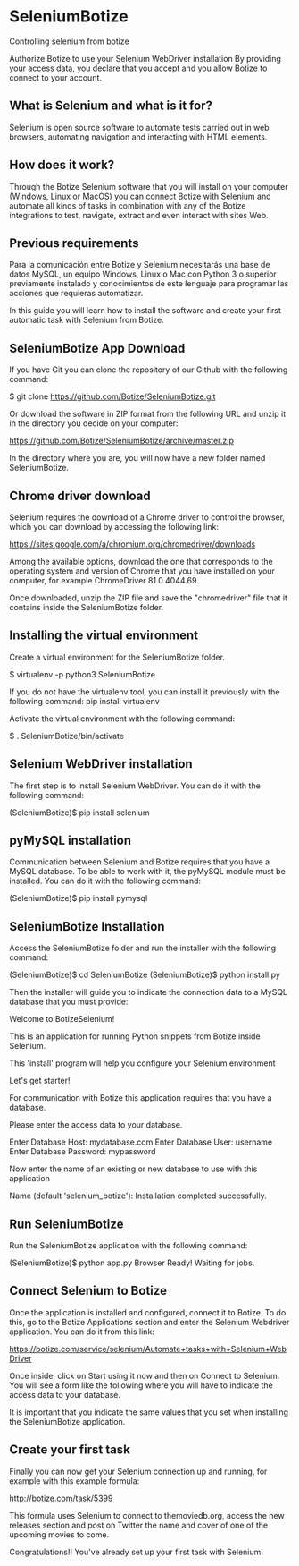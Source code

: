 # SeleniumBotize
Controlling selenium from botize

Authorize Botize to use your Selenium WebDriver installation
By providing your access data, you declare that you accept
and you allow Botize to connect to your account. 


## What is Selenium and what is it for?

Selenium is open source software to automate tests carried out in web browsers, automating navigation and interacting with HTML elements.


## How does it work?

Through the Botize Selenium software that you will install on your computer (Windows, Linux or MacOS) you can connect Botize with Selenium and automate all kinds of tasks in combination with any of the Botize integrations to test, navigate, extract and even interact with sites Web.


## Previous requirements

Para la comunicación entre Botize y Selenium necesitarás una base de datos MySQL, un equipo Windows, Linux o Mac con Python 3 o superior previamente instalado y conocimientos de este lenguaje para programar las acciones que requieras automatizar.

In this guide you will learn how to install the software and create your first automatic task with Selenium from Botize.


## SeleniumBotize App Download

If you have Git you can clone the repository of our Github with the following command:

$ git clone https://github.com/Botize/SeleniumBotize.git

Or download the software in ZIP format from the following URL and unzip it in the directory you decide on your computer:

https://github.com/Botize/SeleniumBotize/archive/master.zip

In the directory where you are, you will now have a new folder named SeleniumBotize.


## Chrome driver download

Selenium requires the download of a Chrome driver to control the browser, which you can download by accessing the following link:

https://sites.google.com/a/chromium.org/chromedriver/downloads

Among the available options, download the one that corresponds to the operating system and version of Chrome that you have installed on your computer, for example ChromeDriver 81.0.4044.69.

Once downloaded, unzip the ZIP file and save the "chromedriver" file that it contains inside the SeleniumBotize folder.


## Installing the virtual environment

Create a virtual environment for the SeleniumBotize folder.

$ virtualenv -p python3 SeleniumBotize

If you do not have the virtualenv tool, you can install it previously with the following command: pip install virtualenv

Activate the virtual environment with the following command:

$ . SeleniumBotize/bin/activate


## Selenium WebDriver installation

The first step is to install Selenium WebDriver. You can do it with the following command:

(SeleniumBotize)$ pip install selenium


## pyMySQL installation

Communication between Selenium and Botize requires that you have a MySQL database. To be able to work with it, the pyMySQL module must be installed. You can do it with the following command:

(SeleniumBotize)$ pip install pymysql


## SeleniumBotize Installation

Access the SeleniumBotize folder and run the installer with the following command:

(SeleniumBotize)$ cd SeleniumBotize
(SeleniumBotize)$ python install.py

Then the installer will guide you to indicate the connection data to a MySQL database that you must provide:

Welcome to BotizeSelenium!

This is an application for running Python snippets from Botize inside Selenium.

This 'install' program will help you configure your Selenium environment

Let's get starter!

For communication with Botize this application requires that you have a database.

Please enter the access data to your database.

Enter Database Host: mydatabase.com
Enter Database User: username
Enter Database Password: mypassword

Now enter the name of an existing or new database to use with this application

Name (default 'selenium_botize'): 
Installation completed successfully.


## Run SeleniumBotize

Run the SeleniumBotize application with the following command:

(SeleniumBotize)$ python app.py
Browser Ready! Waiting for jobs.

## Connect Selenium to Botize

Once the application is installed and configured, connect it to Botize. To do this, go to the Botize Applications section and enter the Selenium Webdriver application. You can do it from this link:

https://botize.com/service/selenium/Automate+tasks+with+Selenium+WebDriver

Once inside, click on Start using it now and then on Connect to Selenium. You will see a form like the following where you will have to indicate the access data to your database.

It is important that you indicate the same values ​​that you set when installing the SeleniumBotize application.


## Create your first task
Finally you can now get your Selenium connection up and running, for example with this example formula:

http://botize.com/task/5399

This formula uses Selenium to connect to themoviedb.org, access the new releases section and post on Twitter the name and cover of one of the upcoming movies to come.

Congratulations!! You've already set up your first task with Selenium!

